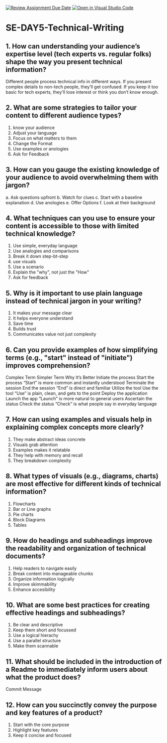 [![Review Assignment Due Date](https://classroom.github.com/assets/deadline-readme-button-22041afd0340ce965d47ae6ef1cefeee28c7c493a6346c4f15d667ab976d596c.svg)](https://classroom.github.com/a/zsAR-pyY)
[![Open in Visual Studio Code](https://classroom.github.com/assets/open-in-vscode-2e0aaae1b6195c2367325f4f02e2d04e9abb55f0b24a779b69b11b9e10269abc.svg)](https://classroom.github.com/online_ide?assignment_repo_id=19240974&assignment_repo_type=AssignmentRepo)
# SE-DAY5-Technical-Writing
## 1. How can understanding your audience’s expertise level (tech experts vs. regular folks) shape the way you present technical information?
Different people process technical info in different ways. If you present complex details to non-tech people, they’ll get confused. If you keep it too basic for tech experts, they’ll lose interest or think you don’t know enough.
## 2. What are some strategies to tailor your content to different audience types?
1. know your audience
2. Adjust your language
3. Focus on what matters to them
4. Change the Format
5. Use examples or anologies
6. Ask for Feedback
   
## 3. How can you gauge the existing knowledge of your audience to avoid overwhelming them with jargon?
a. Ask questions upfront
b. Watch for clues
c. Start with a baseline explanation
d. Use anologies
e. Offer Options
f. Look at their background

## 4. What techniques can you use to ensure your content is accessible to those with limited technical knowledge?
1. Use simple, everyday language
2. Use analogies and comparisons
3. Break it down step-bt-step
4. use visuals
5. Use a scenario
6. Explain the "why", not just the "How"
7. Ask for feedback
   
## 5. Why is it important to use plain language instead of technical jargon in your writing?
1. It makes your message clear
2. It helps everyone understand
3. Save time
4. Builds trust
5. Communicates value not just complexity

## 6. Can you provide examples of how simplifying terms (e.g., "start" instead of "initiate") improves comprehension?
Complex Term	Simpler Term	Why It’s Better
Initiate the process	Start the process	“Start” is more common and instantly understood
Terminate the session	End the session	“End” is direct and familiar
Utilize the tool	Use the tool	“Use” is plain, clean, and gets to the point
Deploy the application	Launch the app	“Launch” is more natural to general users
Ascertain the status	Check the status	“Check” is what people say in everyday language

## 7. How can using examples and visuals help in explaining complex concepts more clearly?
1. They make abstract ideas concrete
2. Visuals grab attention
3. Examples makes it relatable
4. They help with memory and recall
5. They breakdown complexity

## 8. What types of visuals (e.g., diagrams, charts) are most effective for different kinds of technical information?
1. Flowcharts
2. Bar or Line graphs
3. Pie charts
4. Block Diagrams
5. Tables

## 9. How do headings and subheadings improve the readability and organization of technical documents?
1. Help readers to navigate easily
2. Break content into manageable chunks
3. Organize information logically
4. Improve skimmability
5. Enhance accesibility

## 10. What are some best practices for creating effective headings and subheadings?
1. Be clear and descriptive
2. Keep them short and focussed
3. Use a logical hierachy
4. Use a parallel structure
5. Make them scannable

## 11. What should be included in the introduction of a Readme to immediately inform users about what the product does?
Commit Message

## 12. How can you succinctly convey the purpose and key features of a product?
1. Start with the core purpose
2. Highlight key features
3. Keep it concise and focused
